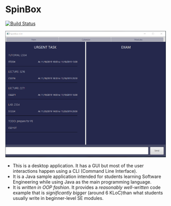 # SpinBox

[![Build Status](https://travis-ci.org/AY1920S1-CS2113T-F14-4/main.svg?branch=master)](https://travis-ci.org/AY1920S1-CS2113T-F14-4/main)

![](docs/images/Ui.png)

* This is a desktop application. It has a GUI but most of the user interactions happen using a CLI (Command Line Interface).
* It is a Java sample application intended for students learning Software Engineering while using Java as the main programming language.
* It is *written in OOP fashion*. It provides a *reasonably well-written* code example that is *significantly bigger* (around 6 KLoC)than what students usually write in beginner-level SE modules.
